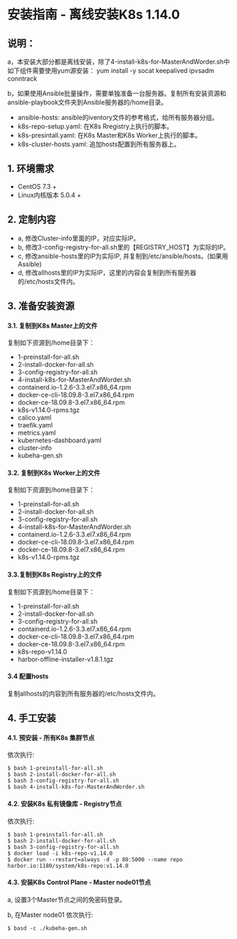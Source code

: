 
# 安装指南 - 离线安装K8s 1.14.0

## 说明：

a，本安装大部分都是离线安装，除了4-install-k8s-for-MasterAndWorder.sh中如下组件需要使用yum源安装：
yum install -y socat keepalived ipvsadm conntrack

b，如果使用Ansible批量操作，需要单独准备一台服务器。复制所有安装资源和ansible-playbook文件夹到Ansible服务器的/home目录。
  - ansible-hosts: ansible的iventory文件的参考格式，给所有服务器分组。
  - k8s-repo-setup.yaml: 在K8s Rregistry上执行的脚本。
  - k8s-presintall.yaml: 在K8s Master和K8s Worker上执行的脚本。 
  - k8s-cluster-hosts.yaml: 追加hosts配置到所有服务器上。

## 1. 环境需求

- CentOS 7.3 +
- Linux内核版本 5.0.4 +

## 2. 定制内容

- a, 修改Cluster-info里面的IP，对应实际IP。
- b, 修改3-config-registry-for-all.sh里的【REGISTRY_HOST】为实际的IP。
- c, 修改ansible-hosts里的IP为实际IP, 并复制到/etc/ansible/hosts。(如果用Assible)
- d, 修改allhosts里的IP为实际IP，这里的内容会复制到所有服务器的/etc/hosts文件内。

## 3. 准备安装资源 

#### 3.1. 复制到K8s Master上的文件

复制如下资源到/home目录下：

- 1-preinstall-for-all.sh
- 2-install-docker-for-all.sh
- 3-config-registry-for-all.sh
- 4-install-k8s-for-MasterAndWorder.sh
- containerd.io-1.2.6-3.3.el7.x86_64.rpm
- docker-ce-cli-18.09.8-3.el7.x86_64.rpm
- docker-ce-18.09.8-3.el7.x86_64.rpm
- k8s-v1.14.0-rpms.tgz
- calico.yaml
- traefik.yaml
- metrics.yaml
- kubernetes-dashboard.yaml
- cluster-info
- kubeha-gen.sh

#### 3.2. 复制到K8s Worker上的文件

复制如下资源到/home目录下：

- 1-preinstall-for-all.sh
- 2-install-docker-for-all.sh
- 3-config-registry-for-all.sh
- 4-install-k8s-for-MasterAndWorder.sh
- containerd.io-1.2.6-3.3.el7.x86_64.rpm
- docker-ce-cli-18.09.8-3.el7.x86_64.rpm
- docker-ce-18.09.8-3.el7.x86_64.rpm
- k8s-v1.14.0-rpms.tgz

#### 3.3.复制到K8s Registry上的文件

复制如下资源到/home目录下：

- 1-preinstall-for-all.sh
- 2-install-docker-for-all.sh
- 3-config-registry-for-all.sh
- containerd.io-1.2.6-3.3.el7.x86_64.rpm
- docker-ce-cli-18.09.8-3.el7.x86_64.rpm
- docker-ce-18.09.8-3.el7.x86_64.rpm
- k8s-repo-v1.14.0
- harbor-offline-installer-v1.8.1.tgz

#### 3.4 配置hosts

复制allhosts的内容到所有服务器的/etc/hosts文件内。

## 4. 手工安装

#### 4.1. 预安装 - 所有K8s 集群节点

依次执行:

```
$ bash 1-preinstall-for-all.sh
$ bash 2-install-docker-for-all.sh
$ bash 3-config-registry-for-all.sh
$ bash 4-install-k8s-for-MasterAndWorder.sh
```

#### 4.2. 安装K8s 私有镜像库 - Registry节点

依次执行:

```
$ bash 1-preinstall-for-all.sh
$ bash 2-install-docker-for-all.sh
$ bash 3-config-registry-for-all.sh
$ docker load -i k8s-repo-v1.14.0
$ docker run --restart=always -d -p 80:5000 --name repo harbor.io:1180/system/k8s-repo:v1.14.0
```

#### 4.3. 安装K8s Control Plane - Master node01节点

a, 设置3个Master节点之间的免密码登录。

b, 在Master node01 依次执行:

```
$ basd -c ./kubeha-gen.sh
```

